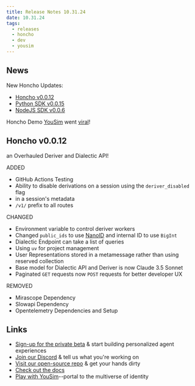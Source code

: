 ```yaml
---
title: Release Notes 10.31.24
date: 10.31.24
tags:
  - releases
  - honcho
  - dev
  - yousim
---
```


## News

New Honcho Updates:

- [Honcho v0.0.12](Release-Notes-10.31.24#honcho-v0012)
- [Python SDK v0.0.15](https://pypi.org/project/honcho-ai/)
- [NodeJS SDK v0.0.6](https://www.npmjs.com/package/honcho-ai)

Honcho Demo [YouSim](https://yousim.ai) went [viral](https://x.com/courtlandleer/status/1851009358752076261)!

## Honcho v0.0.12

an Overhauled Deriver and Dialectic API!

ADDED

- GitHub Actions Testing
- Ability to disable derivations on a session using the `deriver_disabled` flag
- in a session's metadata
- `/v1/` prefix to all routes

CHANGED

- Environment variable to control deriver workers
- Changed `public_ids` to use [NanoID](https://github.com/ai/nanoid) and internal ID to use `BigInt`
- Dialectic Endpoint can take a list of queries
- Using `uv` for project management
- User Representations stored in a metamessage rather than using reserved collection
- Base model for Dialectic API and Deriver is now Claude 3.5 Sonnet
- Paginated `GET` requests now `POST` requests for better developer UX

REMOVED

- Mirascope Dependency
- Slowapi Dependency
- Opentelemetry Dependencies and Setup

## Links

- [Sign-up for the private beta](https://plasticlabs.typeform.com/honchobeta) & start building personalized agent experiences
- [Join our Discord](https://discord.gg/plasticlabs) & tell us what you're working on
- [Visit our open-source repo](https://github.com/plastic-labs/honcho) & get your hands dirty
- [Check out the docs](https://docs.honcho.dev)
- [Play with YouSim](https://yousim.ai)--portal to the multiverse of identity
